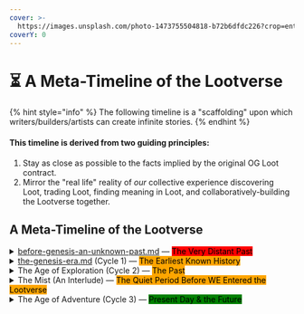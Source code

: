 ```yaml
---
cover: >-
  https://images.unsplash.com/photo-1473755504818-b72b6dfdc226?crop=entropy&cs=srgb&fm=jpg&ixid=MnwxOTcwMjR8MHwxfHNlYXJjaHwzfHxvbGQlMjBib29rcyUyMGluJTIwbGlicmFyeXxlbnwwfHx8fDE2NDcxODYxNTA&ixlib=rb-1.2.1&q=85
coverY: 0
---
```


# ⏳ A Meta-Timeline of the Lootverse

{% hint style="info" %}
The following timeline is a "scaffolding" upon which writers/builders/artists can create infinite stories.
{% endhint %}

#### This timeline is derived from two guiding principles:

1. Stay as close as possible to the facts implied by the original OG Loot contract.
2. Mirror the "real life" reality of _our_ collective experience discovering Loot, trading Loot, finding meaning in Loot, and collaboratively-building the Lootverse together.

## A Meta-Timeline of the Lootverse

<details>

<summary><a data-mention href="a-visual-timeline-of-the-eras-of-the-lootverse/before-genesis-an-unknown-past.md">before-genesis-an-unknown-past.md</a> — <mark style="background-color:red;">The Very Distant Past</mark></summary>

The history of the Lootverse before the discovery of the first set of Loot bags is unknown.

_`🎨 This is a wide open canvas for creativity and storytelling.`_

</details>

<details>

<summary><a data-mention href="a-visual-timeline-of-the-eras-of-the-lootverse/the-genesis-era.md">the-genesis-era.md</a> (Cycle 1) — <mark style="background-color:orange;">The Earliest Known History</mark></summary>

* People find 2,540 bags of [genesis-loot.md](../../welcome-to-loot/what-is-loot/genesis-loot.md "mention").&#x20;
* There is a **frenzy**.
* People **learn** about the bags.
* As they learn, they **trade, cherish, and protect** the bags.
* This learning leads to an **epiphany, a revelation**.
* Driven by that revelation, they begin to **build**...
* Adorned with the items from the bags, the **Adventurers set out on quests and adventures...**
* Across generations, there is peace and war, birth and death, the rise and fall of societies, explorations and discoveries, demons and dragons, kings and queens, and everything imaginable.
* Over time, the magically-powerful Loot items are passed from father to son, from mother to daughter, from brother to brother, mixed all together and revered.

_`🎨 This is a wide open canvas for creativity and storytelling.`_

</details>

<details>

<summary>The Age of Exploration (Cycle 2) — <mark style="background-color:red;"></mark> <mark style="background-color:orange;">The Past</mark></summary>

*   Over time, people find additional bags of Loot. &#x20;

    \
    _🔎  This Loot plus the_ [_**Genesis Loot**_](../../welcome-to-loot/what-is-loot/genesis-loot.md) _discovered in the Genesis Era combine to make up what_ **we** _will later will discover and refer to as_ [og-loot.md](../../welcome-to-loot/what-is-loot/og-loot.md "mention")__

<!---->

* There is a frenzy.
* People learn about the bags.
* As they learn, they trade, cherish, and protect the bags.
* This learning leads to an epiphany, a revelation.

<!---->

* One major revelation during The Age of Exploration:
  * As the Loot items cross into Greatness 15 and up, Adventurers discover the existence of [the-16-orders](../../canonical-principles/loot/the-16-orders/ "mention") and the [item-name-prefixes](../../canonical-principles/loot/item-name-prefixes/ "mention")
  * This marks a monumental shift in society.

<!---->

* Driven by that revelation, they begin to build and advance...

<!---->

* Adorned with these additional items from the bags mixed with the items already circulating, the Adventurers explore. They set out on quests.  They go on adventures...

_`🎨 This Age of Exploration is a wide open canvas for creativity and storytelling.`_

* Across further generations, there is continued peace and war, birth and death, the rise and fall of societies, explorations and discoveries, demons and dragons, kings and queens, and everything imaginable.

<!---->

* Over time, all of these magically-powerful Loot items are passed from father to son, from mother to daughter, from brother to brother, mixed all together and revered.

<!---->

* But something goes wrong — there is some sort of major **cataclysm**.&#x20;
* We don't know what, but what we know is that time stands still and nearly all life stops in its tracks.

_`🎨 This cataclysmic event is a wide open canvas for creativity and storytelling.`_



</details>

<details>

<summary>The Mist (An Interlude) — <mark style="background-color:orange;">The Quiet Period Before WE Entered the Lootverse</mark></summary>

* There is desolation across the Realms.
* The Mist swirls.
* 8,000 Loot Bags, hidden in crypts and caverns across the Realms.
* A few lone groups of travelers survive.
* Some take shelter in the Divine City, safeguarding the stories and art and history of the Lootverse with desperate dreams that a future generation will rebuild.
* Others continue to wander, searching for clues.
* Generations pass.
* Small groups continue their search for meaning and purpose across the desolate realms.
* There are stories, myths, legends passed down....no one knows what is fact or fiction.

_`🎨 This Era of The Mist is a wide open canvas for creativity and storytelling.`_

* And then...a discovery: WE find 8,000 [og-loot.md](../../welcome-to-loot/what-is-loot/og-loot.md "mention") bags scattered across the Realms. &#x20;

_`🎨 This moment of the discovery of the 8,000 original "OG" Loot bags is a wide open canvas for creativity and storytelling.  This is the moment when "we" enter the story in the present day, from the first Loot bag minted from Etherscan on 8/27/2021.`_

</details>

<details>

<summary>The Age of Adventure (Cycle 3) — <mark style="background-color:green;">Present Day &#x26; the Future</mark></summary>

* We find 8k bags of [og-loot.md](../../welcome-to-loot/what-is-loot/og-loot.md "mention") _(In real life and in the story itself.)_
* There is a **frenzy**. _(And there surely was!)_
* We **learn** about the bags. _(And we did...)_
* As we learn, we **trade, cherish, and protect** the bags. _(As we are...)_

<!---->

* **This learning leads to an epiphany**: there is intentional structure hidden right in the contract!
  * 16 Orders!
  * The existence of the Genesis Adventurers!
  * Item levels!
  * Three Character Classes / item specializations!
  * The names!
  * Greatness!
  * Lore A/B/C!

<!---->

* Driven by that epiphany and our collective inspiration and energy, we are working together to **build the Lootverse**

<!---->

* And soon, armed with the items from our Loot bags, WE have begun to set out on quests and adventures...and just like those who came before us, we have become **Adventurers** again.

_`🎨 This Age of Adventure is a wide open canvas for creativity and storytelling, representing everything that's happened since we found the OG Loot bags on 8/27/2021 and everything that we will develop and discover in the bright future ahead...`_



</details>

